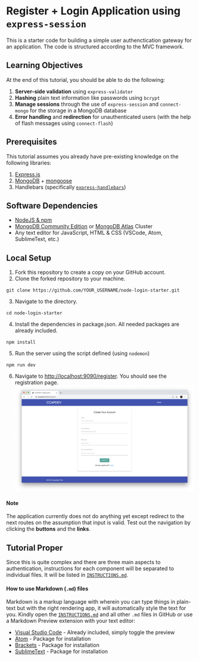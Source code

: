 # Register + Login Application using `express-session`
This is a starter code for building a simple user authenctication gateway for an application. The code is structured according to the MVC framework.

## Learning Objectives
At the end of this tutorial, you should be able to do the following:
1. **Server-side validation** using `express-validator`
2. **Hashing** plain text information like passwords using `bcrypt`
3. **Manage sessions** through the use of `express-session` and `connect-mongo` for the storage in a MongoDB database
4. **Error handling** and **redirection** for unauthenticated users (with the help of flash messages using `connect-flash`)

## Prerequisites
This tutorial assumes you already have pre-existing knowledge on the following libraries:
1. [Express.js](https://expressjs.com/)
2. [MongoDB](https://www.mongodb.com/) + [mongoose](https://mongoosejs.com/)
3. Handlebars (specifically [`express-handlebars`](https://github.com/express-handlebars/express-handlebars))

## Software Dependencies
* [NodeJS & npm](https://www.npmjs.com/get-npm)
* [MongoDB Community Edition](https://docs.mongodb.com/manual/administration/install-community/) or [MongoDB Atlas](https://www.mongodb.com/cloud/atlas) Cluster
* Any text editor for JavaScript, HTML & CSS (VSCode, Atom, SublimeText, etc.)

## Local Setup
1. Fork this repository to create a copy on your GitHub account.
2. Clone the forked repository to your machine.
  ```shell
  git clone https://github.com/YOUR_USERNAME/node-login-starter.git
  ```
3. Navigate to the directory.
  ```shell
  cd node-login-starter
  ```
4. Install the dependencies in package.json. All needed packages are already included.
  ```shell
  npm install
  ```
5. Run the server using the script defined (using `nodemon`)
  ```shell
  npm run dev
  ```
6. Navigate to [http://localhost:9090/register](http://localhost:9090/register). You should see the registration page.
  ![alt text](screens/registration-screen.png "Registration page")

#### Note
The application currently does not do anything yet except redirect to the next routes on the assumption that input is valid. Test out the navigation by clicking the **buttons** and the **links**.

## Tutorial Proper
Since this is quite complex and there are three main aspects to authentication, instructions for each component will be separated to individual files. It will be listed in [`INSTRUCTIONS.md`](INSTRUCTIONS.md).

#### How to use Markdown (`.md`) files
Markdown is a markup language with wherein you can type things in plain-text but with the right rendering app, it will automatically style the text for you. Kindly open the [`INSTRUCTIONS.md`](INSTRUCTIONS.md) and all other `.md` files in GitHub or use a Markdown Preview extension with your text editor:
* [Visual Studio Code](https://code.visualstudio.com/docs/languages/markdown) - Already included, simply toggle the preview
* [Atom](https://atom.io/packages/markdown-preview) - Package for installation
* [Brackets](http://blog.brackets.io/2013/04/23/markdown-extension-for-brackets/?lang=en) - Package for installation
* [SublimeText](https://packagecontrol.io/packages/MarkdownPreview) - Package for installation
